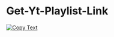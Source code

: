 # Get-Yt-Playlist-Link

[![Copy Text](https://img.shields.io/badge/Copy-Text-blue.svg)](https://raw.githubusercontent.com/ha1772007/Get-Yt-Playlist-Link/main/README.md)
